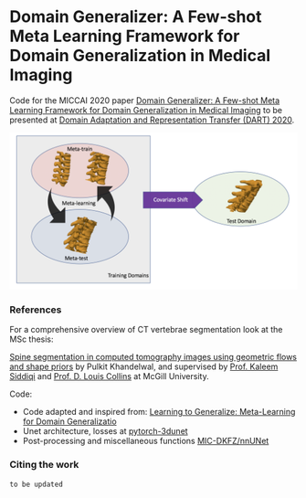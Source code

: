# Domain Generalizer: A Few-shot Meta Learning Framework for Domain Generalization in Medical Imaging
Code for the MICCAI 2020 paper [Domain Generalizer: A Few-shot Meta Learning Framework for Domain Generalization in Medical Imaging]() to be presented at [Domain Adaptation and Representation Transfer (DART) 2020](https://sites.google.com/view/dart2020).

![medical-mldg-seg](mldg_seg.png)


### References
For a comprehensive overview of CT vertebrae segmentation look at the MSc thesis:

[Spine segmentation in computed tomography images using geometric flows and shape priors](https://escholarship.mcgill.ca/concern/theses/4b29bb21t) by Pulkit Khandelwal, and supervised by [Prof. Kaleem Siddiqi](http://www.cim.mcgill.ca/~siddiqi/) and [Prof. D. Louis Collins](http://nist.mni.mcgill.ca/) at McGill University.

Code:

- Code adapted and inspired from: [Learning to Generalize: Meta-Learning for Domain Generalizatio](https://github.com/HAHA-DL/MLDG) 
- Unet architecture, losses at [pytorch-3dunet](https://github.com/wolny/pytorch-3dunet) 
- Post-processing and miscellaneous functions [MIC-DKFZ/nnUNet](https://github.com/MIC-DKFZ/nnUNet) 

### Citing the work

```
to be updated
```
